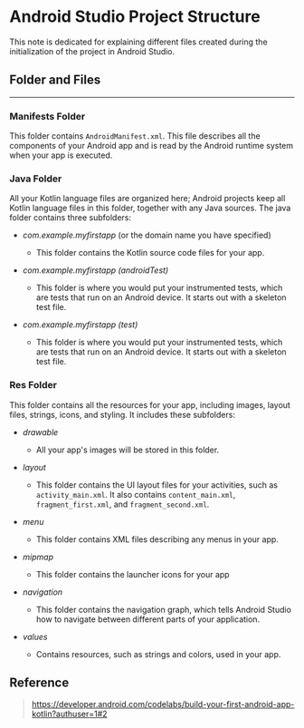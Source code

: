 # Android Studio Project Structure

This note is dedicated for explaining different files created during the initialization of the project in Android Studio.

## Folder and Files

----

### **Manifests Folder**

This folder contains `AndroidManifest.xml`. This file describes all the components of your Android app and is read by the Android runtime system when your app is executed.

### **Java Folder**

All your Kotlin language files are organized here; Android projects keep all Kotlin language files in this folder, together with any Java sources. The java folder contains three subfolders:

- *com.example.myfirstapp* (or the domain name you have specified)
  - This folder contains the Kotlin source code files for your app.

- *com.example.myfirstapp (androidTest)*
  - This folder is where you would put your instrumented tests, which are tests that run on an Android device. It starts out with a skeleton test file.

- *com.example.myfirstapp (test)*
  - This folder is where you would put your instrumented tests, which are tests that run on an Android device. It starts out with a skeleton test file.

### **Res Folder**

This folder contains all the resources for your app, including images, layout files, strings, icons, and styling. It includes these subfolders:

- *drawable*
  - All your app's images will be stored in this folder.

- *layout*
  - This folder contains the UI layout files for your activities, such as `activity_main.xml`. It also contains `content_main.xml`, `fragment_first.xml`, and `fragment_second.xml`.

- *menu*
  - This folder contains XML files describing any menus in your app.

- *mipmap*
  - This folder contains the launcher icons for your app

- *navigation*
  - This folder contains the navigation graph, which tells Android Studio how to navigate between different parts of your application.

- *values*
  - Contains resources, such as strings and colors, used in your app.

## Reference

> https://developer.android.com/codelabs/build-your-first-android-app-kotlin?authuser=1#2
